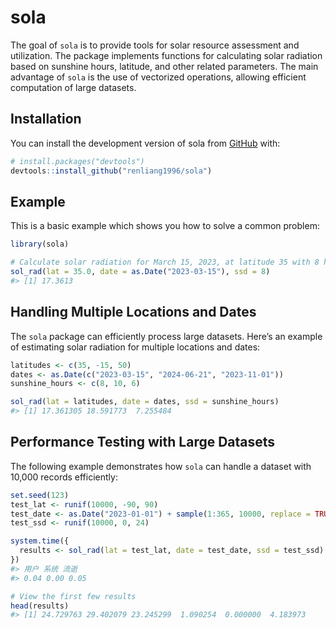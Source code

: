 
<!-- README.md is generated from README.Rmd. Please edit that file -->

# sola

<!-- badges: start -->
<!-- badges: end -->

The goal of `sola` is to provide tools for solar resource assessment and
utilization. The package implements functions for calculating solar
radiation based on sunshine hours, latitude, and other related
parameters. The main advantage of `sola` is the use of vectorized
operations, allowing efficient computation of large datasets.

## Installation

You can install the development version of sola from
[GitHub](https://github.com/) with:

``` r
# install.packages("devtools")
devtools::install_github("renliang1996/sola")
```

## Example

This is a basic example which shows you how to solve a common problem:

``` r
library(sola)

# Calculate solar radiation for March 15, 2023, at latitude 35 with 8 hours of sunshine
sol_rad(lat = 35.0, date = as.Date("2023-03-15"), ssd = 8)
#> [1] 17.3613
```

## Handling Multiple Locations and Dates

The `sola` package can efficiently process large datasets. Here’s an
example of estimating solar radiation for multiple locations and dates:

``` r
latitudes <- c(35, -15, 50)
dates <- as.Date(c("2023-03-15", "2024-06-21", "2023-11-01"))
sunshine_hours <- c(8, 10, 6)

sol_rad(lat = latitudes, date = dates, ssd = sunshine_hours)
#> [1] 17.361305 18.591773  7.255484
```

## Performance Testing with Large Datasets

The following example demonstrates how `sola` can handle a dataset with
10,000 records efficiently:

``` r
set.seed(123)
test_lat <- runif(10000, -90, 90)
test_date <- as.Date("2023-01-01") + sample(1:365, 10000, replace = TRUE)
test_ssd <- runif(10000, 0, 24)

system.time({
  results <- sol_rad(lat = test_lat, date = test_date, ssd = test_ssd)
})
#> 用户 系统 流逝 
#> 0.04 0.00 0.05
```

``` r
# View the first few results
head(results)
#> [1] 24.729763 29.402079 23.245299  1.090254  0.000000  4.183973
```
